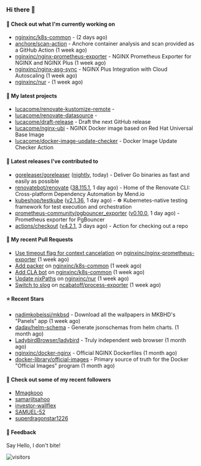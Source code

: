 ### Hi there 👋

#### 👷 Check out what I'm currently working on

- [nginxinc/k8s-common](https://github.com/nginxinc/k8s-common) -  (2 days ago)
- [anchore/scan-action](https://github.com/anchore/scan-action) - Anchore container analysis and scan provided as a GitHub Action (1 week ago)
- [nginxinc/nginx-prometheus-exporter](https://github.com/nginxinc/nginx-prometheus-exporter) - NGINX Prometheus Exporter for NGINX and NGINX Plus (1 week ago)
- [nginxinc/nginx-asg-sync](https://github.com/nginxinc/nginx-asg-sync) - NGINX Plus Integration with Cloud Autoscaling  (1 week ago)
- [nginxinc/nur](https://github.com/nginxinc/nur) -  (1 week ago)

#### 🌱 My latest projects

- [lucacome/renovate-kustomize-remote](https://github.com/lucacome/renovate-kustomize-remote) - 
- [lucacome/renovate-datasource](https://github.com/lucacome/renovate-datasource) - 
- [lucacome/draft-release](https://github.com/lucacome/draft-release) - Draft the next GitHub release
- [lucacome/nginx-ubi](https://github.com/lucacome/nginx-ubi) - NGINX Docker image based on Red Hat Universal Base Image
- [lucacome/docker-image-update-checker](https://github.com/lucacome/docker-image-update-checker) - Docker Image Update Checker Action

#### 🔭 Latest releases I've contributed to

- [goreleaser/goreleaser](https://github.com/goreleaser/goreleaser) ([nightly](https://github.com/goreleaser/goreleaser/releases/tag/nightly), today) - Deliver Go binaries as fast and easily as possible
- [renovatebot/renovate](https://github.com/renovatebot/renovate) ([38.115.1](https://github.com/renovatebot/renovate/releases/tag/38.115.1), 1 day ago) - Home of the Renovate CLI: Cross-platform Dependency Automation by Mend.io
- [kubeshop/testkube](https://github.com/kubeshop/testkube) ([v2.1.36](https://github.com/kubeshop/testkube/releases/tag/v2.1.36), 1 day ago) - ☸️ Kubernetes-native testing framework for test execution and orchestration
- [prometheus-community/pgbouncer_exporter](https://github.com/prometheus-community/pgbouncer_exporter) ([v0.10.0](https://github.com/prometheus-community/pgbouncer_exporter/releases/tag/v0.10.0), 1 day ago) - Prometheus exporter for PgBouncer
- [actions/checkout](https://github.com/actions/checkout) ([v4.2.1](https://github.com/actions/checkout/releases/tag/v4.2.1), 3 days ago) - Action for checking out a repo

#### 🔨 My recent Pull Requests

- [Use timeout flag for context cancelation](https://github.com/nginxinc/nginx-prometheus-exporter/pull/868) on [nginxinc/nginx-prometheus-exporter](https://github.com/nginxinc/nginx-prometheus-exporter) (1 week ago)
- [Add packer](https://github.com/nginxinc/k8s-common/pull/38) on [nginxinc/k8s-common](https://github.com/nginxinc/k8s-common) (1 week ago)
- [Add CLA bot](https://github.com/nginxinc/k8s-common/pull/36) on [nginxinc/k8s-common](https://github.com/nginxinc/k8s-common) (1 week ago)
- [Update nixPaths](https://github.com/nginxinc/nur/pull/10) on [nginxinc/nur](https://github.com/nginxinc/nur) (1 week ago)
- [Switch to slog](https://github.com/ncabatoff/process-exporter/pull/317) on [ncabatoff/process-exporter](https://github.com/ncabatoff/process-exporter) (1 week ago)

#### ⭐ Recent Stars

- [nadimkobeissi/mkbsd](https://github.com/nadimkobeissi/mkbsd) - Download all the wallpapers in MKBHD&#39;s &#34;Panels&#34; app (1 week ago)
- [dadav/helm-schema](https://github.com/dadav/helm-schema) - Generate jsonschemas from helm charts. (1 month ago)
- [LadybirdBrowser/ladybird](https://github.com/LadybirdBrowser/ladybird) - Truly independent web browser (1 month ago)
- [nginxinc/docker-nginx](https://github.com/nginxinc/docker-nginx) - Official NGINX Dockerfiles (1 month ago)
- [docker-library/official-images](https://github.com/docker-library/official-images) - Primary source of truth for the Docker &#34;Official Images&#34; program (1 month ago)

#### 👯 Check out some of my recent followers

- [Mmagkooo](https://github.com/Mmagkooo)
- [samarjitsahoo](https://github.com/samarjitsahoo)
- [investor-wallflex](https://github.com/investor-wallflex)
- [SAMUEL-52](https://github.com/SAMUEL-52)
- [superdragonstar1226](https://github.com/superdragonstar1226)

#### 💬 Feedback

Say Hello, I don't bite!

![visitors](https://visitor-badge.laobi.icu/badge?page_id=lucacome.visitor-badge)
#
